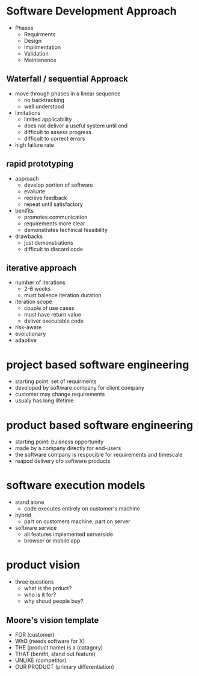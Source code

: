 # Software Development Approach
- Phases 
    - Requirments 
    - Design
    - Implimentation
    - Validation
    - Maintenence 

## Waterfall / sequential Approack 
- move through phases in a linear sequence 
    - no backtracking 
    - well understood
- limitations
    - limited applicability 
    - does not deliver a useful system until end
    - difficult to assess progress
    - difficult to correct errors
- high failure rate 
## rapid prototyping 
- approach 
    - develop portion of software
    - evaluate 
    - recieve feedback
    - repeat until satisfactory
- benifits
    - promotes communication
    - requirements more clear
    - demonstrates techincal feasibility 
- drawbacks
    - just demonstrations 
    - difficult to discard code
## iterative approach 
- number of iterations
    - 2-6 weeks 
    - must balence iteration duration
- iteration scope
    - couple of use cases
    - must have return value 
    - deliver executable code
- risk-aware
- evolutionary
- adaptive 

# project based software engineering
- starting point: set of requirments
- developed by software company for client company
- customer may change requirements 
- usualy has long lifetime 

# product based software engineering 
- starting point: buisness opportunity 
- made by a company directly for end-users
- the software company is respocible for requirements and timescale
- reapod delivery ofo software products 

# software execution models
- stand alone 
    - code executes entirely on customer's machine 
- hybrid
    - part on customers machine, part on server
- software service 
    - all features implemented serverside 
    - browser or mobile app

# product vision 
- three questions 
    - what is the prduct?
    - who is it for?
    - why shoud people buy?

## Moore's vision template 
- FOR (customer)
- WhO (needs software for X)
- THE (product name) is a (catagory)
- THAT (benifit, stand out feature)
- UNLIKE (competitor)
- OUR PRODUCT (primary differentiation)


